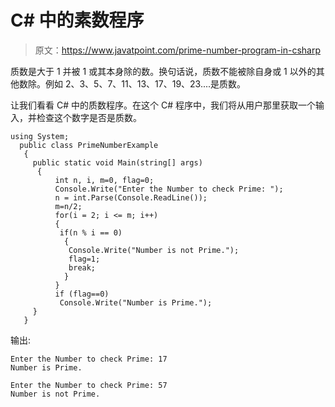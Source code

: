 # C# 中的素数程序

> 原文：<https://www.javatpoint.com/prime-number-program-in-csharp>

质数是大于 1 并被 1 或其本身除的数。换句话说，质数不能被除自身或 1 以外的其他数除。例如 2、3、5、7、11、13、17、19、23....是质数。

让我们看看 C# 中的质数程序。在这个 C# 程序中，我们将从用户那里获取一个输入，并检查这个数字是否是质数。

```
using System;
  public class PrimeNumberExample
   {
     public static void Main(string[] args)
      {
          int n, i, m=0, flag=0;  
          Console.Write("Enter the Number to check Prime: ");  
          n = int.Parse(Console.ReadLine());
          m=n/2;  
          for(i = 2; i <= m; i++)  
          {  
           if(n % i == 0)  
            {  
             Console.Write("Number is not Prime.");  
             flag=1;  
             break;  
            }  
          }  
          if (flag==0)  
           Console.Write("Number is Prime.");     
     }
   }

```

输出:

```
Enter the Number to check Prime: 17  
Number is Prime.   

```

```
Enter the Number to check Prime: 57  
Number is not Prime.

```